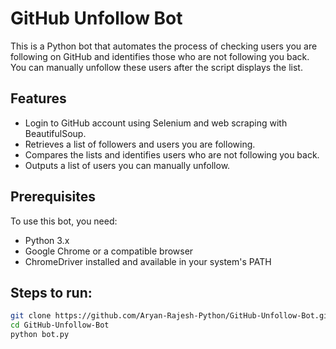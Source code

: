 # GitHub Unfollow Bot

This is a Python bot that automates the process of checking users you are following on GitHub and identifies those who are not following you back. You can manually unfollow these users after the script displays the list.

## Features
- Login to GitHub account using Selenium and web scraping with BeautifulSoup.
- Retrieves a list of followers and users you are following.
- Compares the lists and identifies users who are not following you back.
- Outputs a list of users you can manually unfollow.

## Prerequisites
To use this bot, you need:
- Python 3.x
- Google Chrome or a compatible browser
- ChromeDriver installed and available in your system's PATH

## Steps to run:

   ```bash
   git clone https://github.com/Aryan-Rajesh-Python/GitHub-Unfollow-Bot.git
   cd GitHub-Unfollow-Bot
   python bot.py
